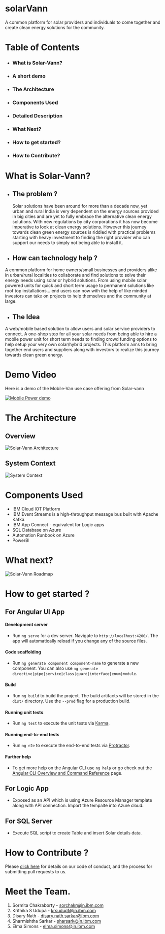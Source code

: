 # solarVann
A common platform for solar providers and individuals to come together and create clean energy solutions for the community.

# Table of Contents
 - ### What is Solar-Vann?
 - ### A short demo
 - ### The Architecture
 - ### Components Used
 - ### Detailed Description
 - ### What Next?
 - ### How to get started?
 - ### How to Contribute?

# What is Solar-Vann?
   - ## The problem ?
     Solar solutions have been around for more than a decade now, yet urban and rural India is very dependent on the energy sources provided in big cities and are yet to fully embrace the alternative clean energy solutions. With new regulations by city corporations it has now become imperative to look at clean energy solutions. However this journey towards clean green energy sources is riddled with practical problems starting with heavy investment to finding the right provider who can support our needs to simply not being able to install it.
   
   - ## How can technology help ?
   A common platform for home owners/small businesses and providers alike in urban/rural localities to collaborate and find solutions to solve their energy needs using solar or hybrid solutions. From using mobile solar powered units for quick and short term usage to permanent solutions like roof top installations... end users can now with the help of like minded investors can take on projects to help themselves and the community at large.
   
   - ## The Idea
   A web/mobile based solution to allow users and solar service providers to connect. A one-shop stop for all your solar needs from being able to hire a mobile power unit for short term needs to finding crowd funding options to help setup your very own solar/hybrid projects. This platform aims to bring together end users and suppliers along with investors to realize this journey towards clean green energy.
   
# Demo Video
Here is a demo of the Mobile-Van use case offering from Solar-vann

[![Mobile Power demo](./video-snapshot.png)](https://youtu.be/OXWfdn0eLJI)

# The Architecture

  ## Overview
  ![Solar-Vann Architecture](./architecture.gif)

  ## System Context
  ![System Context](./System-Context.gif)

# Components Used
- IBM Cloud IOT Platform
- IBM Event Streams is a high-throughput message bus built with Apache Kafka.
- IBM App Connect - equivalent for Logic apps
- SQL Database on Azure
- Automation Runbook on Azure
- PowerBI 

# What next?

![Solar-Vann Roadmap](./roadmap.png)

# How to get started ?
 ## For Angular UI App
  #### Development server
  - Run `ng serve` for a dev server. Navigate to `http://localhost:4200/`. The app will automatically reload if you change any of the source files.

  #### Code scaffolding
  - Run `ng generate component component-name` to generate a new component. You can also use `ng generate directive|pipe|service|class|guard|interface|enum|module`.
  
  #### Build
  - Run `ng build` to build the project. The build artifacts will be stored in the `dist/` directory. Use the `--prod` flag for a production build.

  #### Running unit tests
  - Run `ng test` to execute the unit tests via [Karma](https://karma-runner.github.io).

  #### Running end-to-end tests
  - Run `ng e2e` to execute the end-to-end tests via [Protractor](http://www.protractortest.org/).
 
  #### Further help
  - To get more help on the Angular CLI use `ng help` or go check out the [Angular CLI Overview and Command Reference](https://angular.io/cli) page.

 ## For Logic App
  - Exposed as an API which is using Azure Resource Manager template along with API connection. Import the tempalte into Azure cloud.
     
 ## For SQL Server
  - Execute SQL script to create Table and insert Solar details data.

# How to Contribute ? 
Please [click here](./contributing.md) for details on our code of conduct, and the process for submitting pull requests to us. 

# Meet the Team.

1. Sormita Chakraborty - sorchakr@in.ibm.com
2. Krithika S Udupa - krsudup1@in.ibm.com
3. Disary Nath - disary.nath.sarkar@ibm.com
4. Sharmishtha Sarkar - sharsark@in.ibm.com
5. Elma Simons - elma.simons@in.ibm.com

